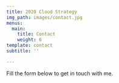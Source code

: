 ```yaml
---
title: 2020 Cloud Strategy
img_path: images/contact.jpg
menus:
  main:
    title: Contact
    weight: 6
template: contact
subtitle: ''

---
```

Fill the form below to get in touch with me.